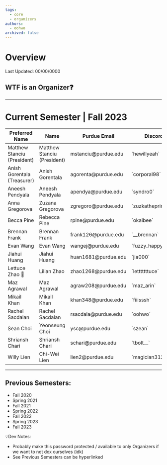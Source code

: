 ```yaml
---
tags:
  - core
  - organizers
authors:
  - oohwo
archived: false
---
```

# Overview
Last Updated: 00/00/0000

## WTF is an Organizer❓

-----
# Current Semester | Fall 2023

<table>
    <thead>
        <tr>
            <th>Preferred Name</th>
            <th>Name</th>
            <th>Purdue Email</th>
            <th>Discord</th>
        </tr>
    </thead>
    <tbody>
        <tr>
            <td>Matthew Stanciu (President)</td>
            <td>Matthew Stanciu (President)</td>
            <td>mstanciu@purdue.edu</td>
            <td>`hewillyeah`</td>
        </tr>
        <tr>
            <td>Anish Gorentala (Treasurer)</td>
            <td>Anish Gorentala</td>
            <td>agorenta@purdue.edu</td>
            <td>`corporal98`</td>
        </tr>
        <tr>
            <td>Aneesh Pendyala</td>
            <td>Aneesh Pendyala</td>
            <td>apendya@purdue.edu</td>
            <td>`syndro0`</td>
        </tr>
        <tr>
            <td>Anna Gregorova</td>
            <td>Zuzana Gregorova</td>
            <td>zgregoro@purdue.edu</td>
            <td>`zuzkatheprincess`</td>
        </tr>
        <tr>
            <td>Becca Pine</td>
            <td>Rebecca Pine</td>
            <td>rpine@purdue.edu</td>
            <td>`okaibee`</td>
        </tr>
        <tr>
            <td>Brennan Frank</td>
            <td>Brennan Frank</td>
            <td>frank126@purdue.edu</td>
            <td>`__brennan`</td>
        </tr>
        <tr>
            <td>Evan Wang</td>
            <td>Evan Wang</td>
            <td>wangej@purdue.edu</td>
            <td>`fuzzy_happy`</td>
        </tr>
        <tr>
            <td>Jiahui Huang</td>
            <td>Jiahui Huang</td>
            <td>huan1681@purdue.edu</td>
            <td>`jia000`</td>
        </tr>
        <tr>
            <td>Lettuce Zhao 🥬</td>
            <td>Lilian Zhao</td>
            <td>zhao1268@purdue.edu</td>
            <td>`letttttttuce`</td>
        </tr>
        <tr>
            <td>Maz Agrawal</td>
            <td>Maz Agrawal</td>
            <td>agraw208@purdue.edu</td>
            <td>`maz_arin`</td>
        </tr>
        <tr>
            <td>Mikail Khan</td>
            <td>Mikail Khan</td>
            <td>khan348@purdue.edu</td>
            <td>`fiiisssh`</td>
        </tr>
        <tr>
            <td>Rachel Sacdalan</td>
            <td>Rachel Sacdalan</td>
            <td>rsacdala@purdue.edu</td>
            <td>`oohwo`</td>
        </tr>
        <tr>
            <td>Sean Choi</td>
            <td>Yeonseung Choi</td>
            <td>ysc@purdue.edu</td>
            <td>`szean`</td>
        </tr>
        <tr>
            <td>Shriansh Chari</td>
            <td>Shriansh Chari</td>
            <td>schari@purdue.edu</td>
            <td>`tbolt__`</td>
        </tr>
        <tr>
            <td>Willy Lien</td>
            <td>Chi-Wei Lien</td>
            <td>lien2@purdue.edu</td>
            <td>`magician3124`</td>
        </tr>
    </tbody>
</table>

-----
## Previous Semesters:
- Fall 2020
- Spring 2021
- Fall 2021
- Spring 2022
- Fall 2022
- Spring 2023
- Fall 2023

💡Dev Notes: 
- Probably make this password protected / available to only Organizers if we want to not dox ourselves (idk)
- See Previous Semesters can be hyperlinked